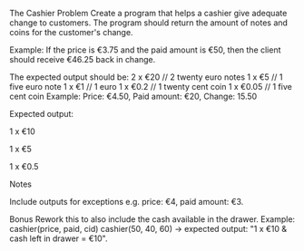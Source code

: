The Cashier Problem
Create a program that helps a cashier give adequate change to customers. The program should return the amount of notes and coins for the customer's change.

Example: If the price is €3.75 and the paid amount is €50, then the client should receive €46.25 back in change.

The expected output should be:
2 x €20 // 2 twenty euro notes
1 x €5 // 1 five euro note
1 x €1 // 1 euro
1 x €0.2 // 1 twenty cent coin
1 x €0.05 // 1 five cent coin
Example: Price: €4.50, Paid amount: €20, Change: 15.50

Expected output:

1 x €10

1 x €5

1 x €0.5

Notes

Include outputs for exceptions e.g. price: €4, paid amount: €3.

Bonus Rework this to also include the cash available in the drawer. Example: cashier(price, paid, cid) cashier(50, 40, 60) -> expected output: "1 x €10 & cash left in drawer = €10".